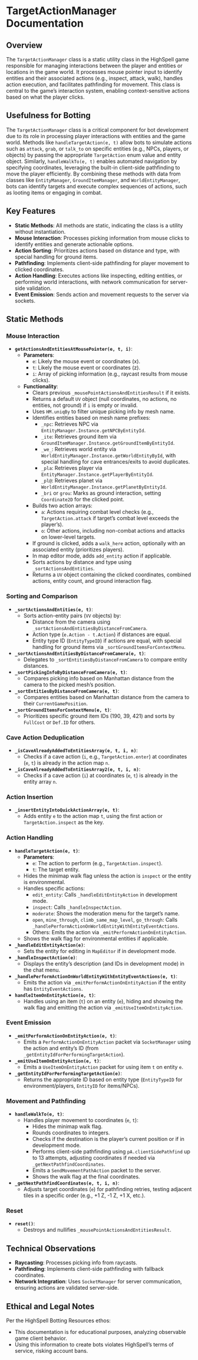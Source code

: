 # TargetActionManager Documentation

## Overview
The `TargetActionManager` class is a static utility class in the HighSpell game responsible for managing interactions between the player and entities or locations in the game world. It processes mouse pointer input to identify entities and their associated actions (e.g., inspect, attack, walk), handles action execution, and facilitates pathfinding for movement. This class is central to the game’s interaction system, enabling context-sensitive actions based on what the player clicks.

## Usefulness for Botting
The `TargetActionManager` class is a critical component for bot development due to its role in processing player interactions with entities and the game world. Methods like `handleTargetAction(e, t)` allow bots to simulate actions such as `attack`, `grab`, or `talk_to` on specific entities (e.g., NPCs, players, or objects) by passing the appropriate `TargetAction` enum value and entity object. Similarly, `handleWalkTo(e, t)` enables automated navigation by specifying coordinates, leveraging the built-in client-side pathfinding to move the player efficiently. By combining these methods with data from classes like `EntityManager`, `GroundItemManager`, and `WorldEntityManager`, bots can identify targets and execute complex sequences of actions, such as looting items or engaging in combat.

## Key Features
- **Static Methods**: All methods are static, indicating the class is a utility without instantiation.
- **Mouse Interaction**: Processes picking information from mouse clicks to identify entities and generate actionable options.
- **Action Sorting**: Prioritizes actions based on distance and type, with special handling for ground items.
- **Pathfinding**: Implements client-side pathfinding for player movement to clicked coordinates.
- **Action Handling**: Executes actions like inspecting, editing entities, or performing world interactions, with network communication for server-side validation.
- **Event Emission**: Sends action and movement requests to the server via sockets.

## Static Methods
### Mouse Interaction
- **`getActionsAndEntitiesAtMousePointer(e, t, i)`**:
  - **Parameters**:
    - `e`: Likely the mouse event or coordinates (x).
    - `t`: Likely the mouse event or coordinates (z).
    - `i`: Array of picking information (e.g., raycast results from mouse clicks).
  - **Functionality**:
    - Clears previous `_mousePointActionsAndEntitiesResult` if it exists.
    - Returns a default `UV` object (null coordinates, no actions, no entities, not ground) if `i` is empty or invalid.
    - Uses `HM.uniqBy` to filter unique picking info by mesh name.
    - Identifies entities based on mesh name prefixes:
      - `_npc`: Retrieves NPC via `EntityManager.Instance.getNPCByEntityId`.
      - `_ite`: Retrieves ground item via `GroundItemManager.Instance.getGroundItemByEntityId`.
      - `_we_`: Retrieves world entity via `WorldEntityManager.Instance.getWorldEntityById`, with special handling for cave entrances/exits to avoid duplicates.
      - `_pla`: Retrieves player via `EntityManager.Instance.getPlayerByEntityId`.
      - `_pl@`: Retrieves planet via `WorldEntityManager.Instance.getPlanetByEntityId`.
      - `_bri` or `grou`: Marks as ground interaction, setting `Coordinate2D` for the clicked point.
    - Builds two action arrays:
      - `a`: Actions requiring combat level checks (e.g., `TargetAction.attack` if target’s combat level exceeds the player’s).
      - `o`: Other actions, including non-combat actions and attacks on lower-level targets.
    - If ground is clicked, adds a `walk_here` action, optionally with an associated entity (prioritizes players).
    - In map editor mode, adds `add_entity` action if applicable.
    - Sorts actions by distance and type using `_sortActionsAndEntities`.
    - Returns a `UV` object containing the clicked coordinates, combined actions, entity count, and ground interaction flag.

### Sorting and Comparison
- **`_sortActionsAndEntities(e, t)`**:
  - Sorts action-entity pairs (`VV` objects) by:
    - Distance from the camera using `_sortActionsAndEntitiesByDistanceFromCamera`.
    - Action type (`e.Action - t.Action`) if distances are equal.
    - Entity type ID (`EntityTypeID`) if actions are equal, with special handling for ground items via `_sortGroundItemsForContextMenu`.
- **`_sortActionsAndEntitiesByDistanceFromCamera(e, t)`**:
  - Delegates to `_sortEntitiesByDistanceFromCamera` to compare entity distances.
- **`_sortPickingInfoByDistanceFromCamera(e, t)`**:
  - Compares picking info based on Manhattan distance from the camera to the picked mesh’s position.
- **`_sortEntitiesByDistanceFromCamera(e, t)`**:
  - Compares entities based on Manhattan distance from the camera to their `CurrentGamePosition`.
- **`_sortGroundItemsForContextMenu(e, t)`**:
  - Prioritizes specific ground item IDs (190, 39, 421) and sorts by `FullCost` or `Def.ID` for others.

### Cave Action Deduplication
- **`_isCaveAlreadyAddedToEntitiesArray(e, t, i, n)`**:
  - Checks if a cave action (`i`, e.g., `TargetAction.enter`) at coordinates (`e`, `t`) is already in the action map `n`.
- **`_isCaveAlreadyAddedToEntitiesArray2(e, t, i, n)`**:
  - Checks if a cave action (`i`) at coordinates (`e`, `t`) is already in the entity array `n`.

### Action Insertion
- **`_insertEntityIntoQuickActionArray(e, t)`**:
  - Adds entity `e` to the action map `t`, using the first action or `TargetAction.inspect` as the key.

### Action Handling
- **`handleTargetAction(e, t)`**:
  - **Parameters**:
    - `e`: The action to perform (e.g., `TargetAction.inspect`).
    - `t`: The target entity.
  - Hides the minimap walk flag unless the action is `inspect` or the entity is environmental.
  - Handles specific actions:
    - `edit_entity`: Calls `_handleEditEntityAction` in development mode.
    - `inspect`: Calls `_handleInspectAction`.
    - `moderate`: Shows the moderation menu for the target’s name.
    - `open`, `mine_through`, `climb_same_map_level`, `go_through`: Calls `_handlePerformActionOnWorldEntityWithEntityEventActions`.
    - Others: Emits the action via `_emitPerformActionOnEntityAction`.
  - Shows the walk flag for environmental entities if applicable.
- **`_handleEditEntityAction(e)`**:
  - Sets the entity for editing in `MapEditor` if in development mode.
- **`_handleInspectAction(e)`**:
  - Displays the entity’s description (and IDs in development mode) in the chat menu.
- **`_handlePerformActionOnWorldEntityWithEntityEventActions(e, t)`**:
  - Emits the action via `_emitPerformActionOnEntityAction` if the entity has `EntityEventActions`.
- **`handleItemOnEntityAction(e, t)`**:
  - Handles using an item (`t`) on an entity (`e`), hiding and showing the walk flag and emitting the action via `_emitUseItemOnEntityAction`.

### Event Emission
- **`_emitPerformActionOnEntityAction(e, t)`**:
  - Emits a `PerformActionOnEntityAction` packet via `SocketManager` using the action and entity’s ID (from `_getEntityIdForPerformingTargetAction`).
- **`_emitUseItemOnEntityAction(e, t)`**:
  - Emits a `UseItemOnEntityAction` packet for using item `t` on entity `e`.
- **`_getEntityIdForPerformingTargetAction(e)`**:
  - Returns the appropriate ID based on entity type (`EntityTypeID` for environment/players, `EntityID` for items/NPCs).

### Movement and Pathfinding
- **`handleWalkTo(e, t)`**:
  - Handles player movement to coordinates (`e`, `t`):
    - Hides the minimap walk flag.
    - Rounds coordinates to integers.
    - Checks if the destination is the player’s current position or if in development mode.
    - Performs client-side pathfinding using `pA.clientSidePathfind` up to 13 attempts, adjusting coordinates if needed via `_getNextPathfindCoordinates`.
    - Emits a `SendMovementPathAction` packet to the server.
    - Shows the walk flag at the final coordinates.
- **`_getNextPathfindCoordinates(e, t, i, n)`**:
  - Adjusts target coordinates (`e`) for pathfinding retries, testing adjacent tiles in a specific order (e.g., +1 Z, -1 Z, +1 X, etc.).

### Reset
- **`reset()`**:
  - Destroys and nullifies `_mousePointActionsAndEntitiesResult`.

## Technical Observations
- **Raycasting**: Processes picking info from raycasts.
- **Pathfinding**: Implements client-side pathfinding with fallback coordinates.
- **Network Integration**: Uses `SocketManager` for server communication, ensuring actions are validated server-side.

## Ethical and Legal Notes
Per the HighSpell Botting Resources ethos:
- This documentation is for educational purposes, analyzing observable game client behavior.
- Using this information to create bots violates HighSpell’s terms of service, risking account bans.